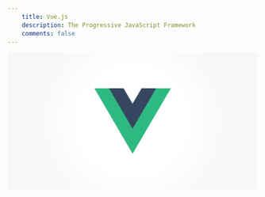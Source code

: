 ```yaml
---
    title: Vue.js
    description: The Progressive JavaScript Framework
    comments: false
---
```


![](/images/logo/vuejs.png)
